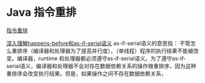 # Java 指令重排

[指令重排](https://www.cnblogs.com/tuhooo/p/7921651.html)

[深入理解happens-before和as-if-serial语义](https://www.jb51.net/article/161668.htm)
as-if-serial语义的意思指：
不管怎么重排序（编译器和处理器为了提高并行度），（单线程）程序的执行结果不能被改变。编译器，runtime 和处理器都必须遵守as-if-serial语义。为了遵守as-if-serial语义，编译器和处理器不会对存在数据依赖关系的操作做重排序，因为这种重排序会改变执行结果。但是，如果操作之间不存在数据依赖关系，